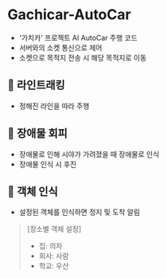 # Gachicar-AutoCar
- '가치카' 프로젝트 AI AutoCar 주행 코드
- 서버와의 소켓 통신으로 제어
- 소켓으로 목적지 전송 시 해당 목적지로 이동

## 🚗 라인트래킹
- 정해진 라인을 따라 주행

## 🚗 장애물 회피
- 장애물로 인해 시야가 가려졌을 때 장애물로 인식
- 장애물 인식 시 후진

## 🚗 객체 인식
- 설정된 객체를 인식하면 정지 및 도착 알림
> [장소별 객체 설정]
> - 집: 의자
> - 회사: 사람
> - 학교: 우산
